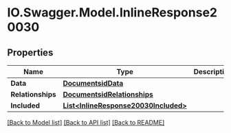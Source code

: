 # IO.Swagger.Model.InlineResponse20030
## Properties

Name | Type | Description | Notes
------------ | ------------- | ------------- | -------------
**Data** | [**DocumentsidData**](DocumentsidData.md) |  | [optional] 
**Relationships** | [**DocumentsidRelationships**](DocumentsidRelationships.md) |  | [optional] 
**Included** | [**List&lt;InlineResponse20030Included&gt;**](InlineResponse20030Included.md) |  | [optional] 

[[Back to Model list]](../README.md#documentation-for-models) [[Back to API list]](../README.md#documentation-for-api-endpoints) [[Back to README]](../README.md)

